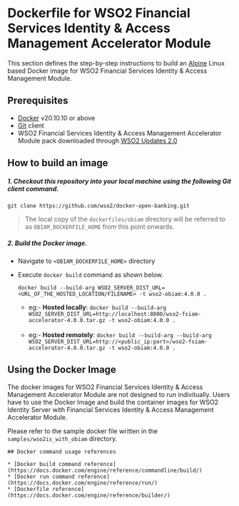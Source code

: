# Dockerfile for WSO2 Financial Services Identity & Access Management Accelerator Module #
This section defines the step-by-step instructions to build an [Alpine](https://hub.docker.com/_/alpine/) Linux based Docker image for WSO2 Financial Services Identity & Access Management Module.

## Prerequisites

* [Docker](https://www.docker.com/get-docker) v20.10.10 or above
* [Git](https://git-scm.com/book/en/v2/Getting-Started-Installing-Git) client
* WSO2 Financial Services Identity & Access Management Accelerator Module pack downloaded through [WSO2 Updates 2.0](https://ob.docs.wso2.com/en/latest/install-and-setup/setting-up-servers/)

## How to build an image

##### 1. Checkout this repository into your local machine using the following Git client command.

```
git clone https://github.com/wso2/docker-open-banking.git
```
> The local copy of the `dockerfiles/obiam` directory will be referred to as `OBIAM_DOCKERFILE_HOME` from this point onwards.

##### 2. Build the Docker image.

- Navigate to `<OBIAM_DOCKERFILE_HOME>` directory
- Execute `docker build` command as shown below.
    ```
  docker build --build-arg WSO2_SERVER_DIST_URL=<URL_OF_THE_HOSTED_LOCATION/FILENAME> -t wso2-obiam:4.0.0 .
    ```
    
    * eg:- **Hosted locally**: `docker build --build-arg WSO2_SERVER_DIST_URL=http://localhost:8000/wso2-fsiam-accelerator-4.0.0.tar.gz -t wso2-obiam:4.0.0 .` <br><br>
    * eg:- **Hosted remotely**: `docker build --build-arg --build-arg WSO2_SERVER_DIST_URL=http://<public_ip:port>/wso2-fsiam-accelerator-4.0.0.tar.gz -t wso2-obiam:4.0.0 .`
  
## Using the Docker Image

The docker images for WSO2 Financial Services Identity & Access Management Accelerator Module are not designed to run indivitually. Users have to use the Docker Image and build the container images for WSO2 Identity Server with Financial Services Identity & Access Management Accelerator Module.

Please refer to the sample docker file written in the `samples/wso2is_with_obiam` directory.

```
## Docker command usage references

* [Docker build command reference](https://docs.docker.com/engine/reference/commandline/build/)
* [Docker run command reference](https://docs.docker.com/engine/reference/run/)
* [Dockerfile reference](https://docs.docker.com/engine/reference/builder/)
